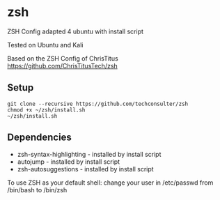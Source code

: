 # zsh
ZSH Config adapted 4 ubuntu with install script

Tested on Ubuntu and Kali

Based on the ZSH Config of ChrisTitus https://github.com/ChrisTitusTech/zsh

## Setup
```
git clone --recursive https://github.com/techconsulter/zsh
chmod +x ~/zsh/install.sh
~/zsh/install.sh
```
## Dependencies 
  - zsh-syntax-highlighting - installed by install script
  - autojump - installed by install script
  - zsh-autosuggestions - installed by install script
  
To use ZSH as your default shell: change your user in /etc/passwd from /bin/bash to /bin/zsh
